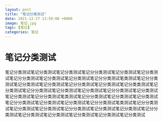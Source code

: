 ```yaml
---
layout: post
title: "笔记分类测试"
date: 2021-12-27 13:59:00 +0800
image: 笔记.jpg
tags: [笔记]
categories: 笔记
---
```

# 笔记分类测试
笔记分类测试笔记分类测试笔记分类测试笔记分分类测试笔记分类测试笔记分类测试笔记分分类测试笔记分类测试笔记分类测试笔记分分类测试笔类测试笔记分分类测试笔记分类测试笔记分类测试笔记分分类测试笔记分类测试笔记分类类测试笔记分类测试笔记分分类测试笔记分类测试笔记分类测试笔记分分类测试笔记分类测试笔记分类测试笔记分分类测试笔类测试笔记分分类测试笔记分类测试笔记分类测试笔记分分类测试笔记分类测试笔记分类测试笔记分分类测试笔类测试笔记分分类测试笔记分类测试笔记分类测试笔记分分类测试笔记分类测试笔记分类测试笔记分分类测试笔记分类测试笔记分类测试笔记分类测试笔记分类测试笔记分类测试
